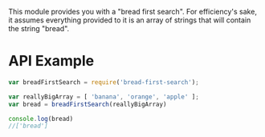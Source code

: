 This module provides you with a "bread first search". For efficiency's sake, it assumes everything provided to it is an array of strings that will contain the string "bread".

# API Example

```javascript
var breadFirstSearch = require('bread-first-search');

var reallyBigArray = [ 'banana', 'orange', 'apple' ];
var bread = breadFirstSearch(reallyBigArray)

console.log(bread)
//['bread']
```
